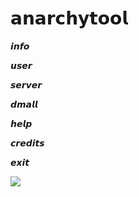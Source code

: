 # 𝗮𝗻𝗮𝗿𝗰𝗵𝘆𝘁𝗼𝗼𝗹

𝙞𝙣𝙛𝙤

𝙪𝙨𝙚𝙧

𝙨𝙚𝙧𝙫𝙚𝙧

𝙙𝙢𝙖𝙡𝙡

𝙝𝙚𝙡𝙥

𝙘𝙧𝙚𝙙𝙞𝙩𝙨

𝙚𝙭𝙞𝙩

![](https://cdn.discordapp.com/attachments/423193702115180544/757160831057395802/unknown.png)
